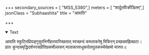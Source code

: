 +++
secondary_sources = [ "MSS_5380",]
meters = [ "शार्दूलविक्रीडितम्",]
jsonClass = "Subhaashita"
title = "आवाति"

+++

<details open><summary>Text</summary>

आवाति स्फुटितप्रियङ्गुसुरभिर्नीहारवारिच्छलात् स्वच्छन्दं कमलाकरेषु विकिरन् प्रच्छन्नवह्निच्छटाः।  
प्रातः कुन्दसमृद्धिदर्शनरसप्रीतिप्रकर्षोल्लसन् मालाकारवधूकपोलपुलकस्थैर्यक्षमो मारुतः॥
</details>
